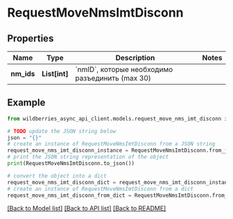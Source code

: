 # RequestMoveNmsImtDisconn


## Properties

Name | Type | Description | Notes
------------ | ------------- | ------------- | -------------
**nm_ids** | **List[int]** | &#x60;nmID&#x60;, которые необходимо разъединить (max 30) | 

## Example

```python
from wildberries_async_api_client.models.request_move_nms_imt_disconn import RequestMoveNmsImtDisconn

# TODO update the JSON string below
json = "{}"
# create an instance of RequestMoveNmsImtDisconn from a JSON string
request_move_nms_imt_disconn_instance = RequestMoveNmsImtDisconn.from_json(json)
# print the JSON string representation of the object
print(RequestMoveNmsImtDisconn.to_json())

# convert the object into a dict
request_move_nms_imt_disconn_dict = request_move_nms_imt_disconn_instance.to_dict()
# create an instance of RequestMoveNmsImtDisconn from a dict
request_move_nms_imt_disconn_from_dict = RequestMoveNmsImtDisconn.from_dict(request_move_nms_imt_disconn_dict)
```
[[Back to Model list]](../README.md#documentation-for-models) [[Back to API list]](../README.md#documentation-for-api-endpoints) [[Back to README]](../README.md)


